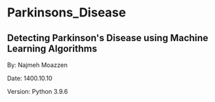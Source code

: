 # Parkinsons_Disease
## Detecting Parkinson's Disease using Machine Learning Algorithms

By: Najmeh Moazzen

Date: 1400.10.10

Version: Python 3.9.6
